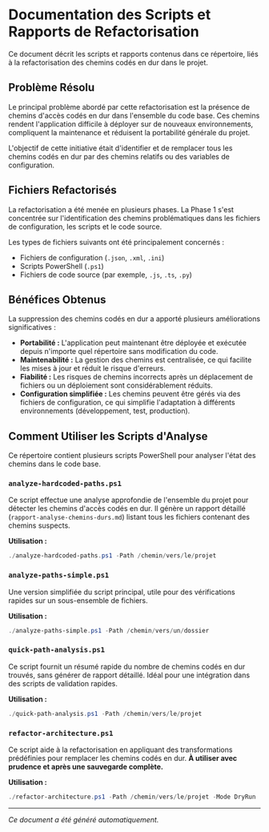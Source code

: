 # Documentation des Scripts et Rapports de Refactorisation

Ce document décrit les scripts et rapports contenus dans ce répertoire, liés à la refactorisation des chemins codés en dur dans le projet.

## Problème Résolu

Le principal problème abordé par cette refactorisation est la présence de chemins d'accès codés en dur dans l'ensemble du code base. Ces chemins rendent l'application difficile à déployer sur de nouveaux environnements, compliquent la maintenance et réduisent la portabilité générale du projet.

L'objectif de cette initiative était d'identifier et de remplacer tous les chemins codés en dur par des chemins relatifs ou des variables de configuration.

## Fichiers Refactorisés

La refactorisation a été menée en plusieurs phases. La Phase 1 s'est concentrée sur l'identification des chemins problématiques dans les fichiers de configuration, les scripts et le code source.

Les types de fichiers suivants ont été principalement concernés :
*   Fichiers de configuration (`.json`, `.xml`, `.ini`)
*   Scripts PowerShell (`.ps1`)
*   Fichiers de code source (par exemple, `.js`, `.ts`, `.py`)

## Bénéfices Obtenus

La suppression des chemins codés en dur a apporté plusieurs améliorations significatives :

*   **Portabilité :** L'application peut maintenant être déployée et exécutée depuis n'importe quel répertoire sans modification du code.
*   **Maintenabilité :** La gestion des chemins est centralisée, ce qui facilite les mises à jour et réduit le risque d'erreurs.
*   **Fiabilité :** Les risques de chemins incorrects après un déplacement de fichiers ou un déploiement sont considérablement réduits.
*   **Configuration simplifiée :** Les chemins peuvent être gérés via des fichiers de configuration, ce qui simplifie l'adaptation à différents environnements (développement, test, production).

## Comment Utiliser les Scripts d'Analyse

Ce répertoire contient plusieurs scripts PowerShell pour analyser l'état des chemins dans le code base.

### `analyze-hardcoded-paths.ps1`

Ce script effectue une analyse approfondie de l'ensemble du projet pour détecter les chemins d'accès codés en dur. Il génère un rapport détaillé (`rapport-analyse-chemins-durs.md`) listant tous les fichiers contenant des chemins suspects.

**Utilisation :**
```powershell
./analyze-hardcoded-paths.ps1 -Path /chemin/vers/le/projet
```

### `analyze-paths-simple.ps1`

Une version simplifiée du script principal, utile pour des vérifications rapides sur un sous-ensemble de fichiers.

**Utilisation :**
```powershell
./analyze-paths-simple.ps1 -Path /chemin/vers/un/dossier
```

### `quick-path-analysis.ps1`

Ce script fournit un résumé rapide du nombre de chemins codés en dur trouvés, sans générer de rapport détaillé. Idéal pour une intégration dans des scripts de validation rapides.

**Utilisation :**
```powershell
./quick-path-analysis.ps1 -Path /chemin/vers/le/projet
```

### `refactor-architecture.ps1`

Ce script aide à la refactorisation en appliquant des transformations prédéfinies pour remplacer les chemins codés en dur. **À utiliser avec prudence et après une sauvegarde complète.**

**Utilisation :**
```powershell
./refactor-architecture.ps1 -Path /chemin/vers/le/projet -Mode DryRun
```

---
*Ce document a été généré automatiquement.*